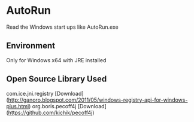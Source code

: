 # AutoRun
Read the Windows start ups like AutoRun.exe

## Environment
Only for Windows x64 with JRE installed

## Open Source Library Used
com.ice.jni.registry [Download] (http://ganoro.blogspot.com/2011/05/windows-registry-api-for-windows-plus.html)
org.boris.pecoff4j   [Download] (https://github.com/kichik/pecoff4j)
